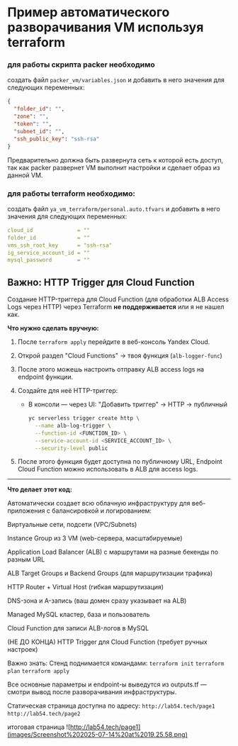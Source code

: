 # Пример автоматического разворачивания VM используя terraform

### для работы скрипта packer необходимо
создать файл `packer_vm/variables.json` и добавить в него значения для следующих переменных:
```json
{
  "folder_id": "",
  "zone": "",
  "token": "",
  "subnet_id": "",
  "ssh_public_key": "ssh-rsa"
}
```
Предварительно должна быть развернута сеть к которой есть доступ, так как packer развернет VM выполнит настройки и сделает образ из данной VM.

### для работы terraform необходимо:
создать файл `ya_vm_terraform/personal.auto.tfvars` и добавить в него значения для следующих переменных:
```yml
cloud_id              = ""
folder_id             = ""
vms_ssh_root_key      = "ssh-rsa"
ig_service_account_id = ""
mysql_password        = ""
```

## Важно: HTTP Trigger для Cloud Function

Создание HTTP-триггера для Cloud Function (для обработки ALB Access Logs через HTTP) через Terraform **не поддерживается** или я не нашел как.

**Что нужно сделать вручную:**

1. После `terraform apply` перейдите в веб-консоль Yandex Cloud.
2. Открой раздел "Cloud Functions" → твоя функция (`alb-logger-func`)
3. После этого можешь настроить отправку ALB access logs на endpoint функции.
4. Создайте для неё HTTP-триггер:
    - В консоли — через UI: "Добавить триггер" → HTTP → публичный

      ```sh
      yc serverless trigger create http \
        --name alb-log-trigger \
        --function-id <FUNCTION_ID> \
        --service-account-id <SERVICE_ACCOUNT_ID> \
        --security-level public
      ```

4. После этого функция будет доступна по публичному URL, Endpoint Cloud Function можно использовать в ALB для access logs.

---
**Что делает этот код:**

Автоматически создает всю облачную инфраструктуру для веб-приложения с балансировкой и логированием:

Виртуальные сети, подсети (VPC/Subnets)

Instance Group из 3 VM (web-сервера, масштабируемые)

Application Load Balancer (ALB) с маршрутами на разные бекенды по разным URL

ALB Target Groups и Backend Groups (для маршрутизации трафика)

HTTP Router + Virtual Host (гибкая маршрутизация)

DNS-зона и A-запись (ваш домен сразу указывает на ALB)

Managed MySQL кластер, база и пользователь

Cloud Function для записи ALB-логов в MySQL

(НЕ ДО КОНЦА) HTTP Trigger для Cloud Function (требует ручных настроек)

Важно знать:
Стенд поднимается командами:
`terraform init`
`terraform plan`
`terraform apply`

Все основные параметры и endpoint-ы выведутся из outputs.tf — смотри вывод после разворачивания инфраструктуры.

Статическая страница доступна по адресу:
`http://lab54.tech/page1`
`http://lab54.tech/page2`


итоговая страница
![http://lab54.tech/page1](images/Screenshot%202025-07-14%20at%2019.25.58.png)
